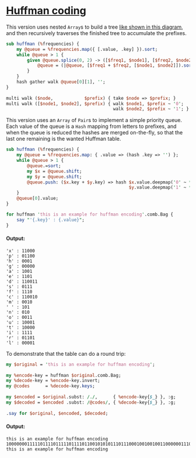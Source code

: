 [1]: http://rosettacode.org/wiki/Huffman_coding

# [Huffman coding][1]

This version uses nested `Array`s to build a tree [like shown in this diagram](https://commons.wikimedia.org/wiki/File:HuffmanCodeAlg.png), and then recursively traverses the finished tree to accumulate the prefixes.

```perl
sub huffman (%frequencies) {
    my @queue = %frequencies.map({ [.value, .key] }).sort;
    while @queue > 1 {
        given @queue.splice(0, 2) -> ([$freq1, $node1], [$freq2, $node2]) {
            @queue = (|@queue, [$freq1 + $freq2, [$node1, $node2]]).sort;
        }
    }
    hash gather walk @queue[0][1], '';
}
 
multi walk ($node,            $prefix) { take $node => $prefix; }
multi walk ([$node1, $node2], $prefix) { walk $node1, $prefix ~ '0';
                                         walk $node2, $prefix ~ '1'; }
```


This version uses an `Array` of `Pair`s to implement a simple priority queue. Each value of the queue is a `Hash` mapping from letters to prefixes, and when the queue is reduced the hashes are merged on-the-fly, so that the last one remaining is the wanted Huffman table.

```perl
sub huffman (%frequencies) {
    my @queue = %frequencies.map: { .value => (hash .key => '') };
    while @queue > 1 {
        @queue.=sort;
        my $x = @queue.shift;
        my $y = @queue.shift;
        @queue.push: ($x.key + $y.key) => hash $x.value.deepmap('0' ~ *),
                                               $y.value.deepmap('1' ~ *);
    }
    @queue[0].value;
}
```
```perl
for huffman 'this is an example for huffman encoding'.comb.Bag {
    say "'{.key}' : {.value}";
}
```

#### Output:
```
'x' : 11000
'p' : 01100
'h' : 0001
'g' : 00000
'a' : 1001
'e' : 1101
'd' : 110011
's' : 0111
'f' : 1110
'c' : 110010
'm' : 0010
' ' : 101
'n' : 010
'o' : 0011
'u' : 10001
't' : 10000
'i' : 1111
'r' : 01101
'l' : 00001
```


To demonstrate that the table can do a round trip:

```perl
my $original = 'this is an example for huffman encoding';
 
my %encode-key = huffman $original.comb.Bag;
my %decode-key = %encode-key.invert;
my @codes      = %decode-key.keys;
 
my $encoded = $original.subst: /./,      { %encode-key{$_} }, :g;
my $decoded = $encoded .subst: /@codes/, { %decode-key{$_} }, :g;
 
.say for $original, $encoded, $decoded;
```

#### Output:
```
this is an example for huffman encoding
1000000011111011110111110111101100101010111011100010010010011000000111011011110001101101101000110001111011100010100101010111010101100100011110011111101000000
this is an example for huffman encoding
```